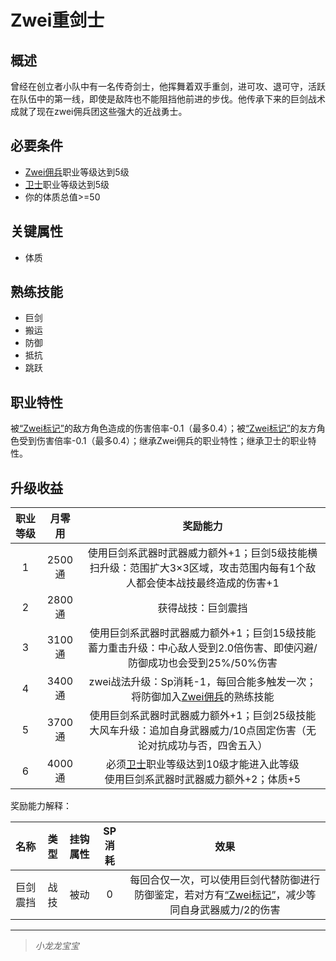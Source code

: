 # Zwei重剑士

## 概述

曾经在创立者小队中有一名传奇剑士，他挥舞着双手重剑，进可攻、退可守，活跃在队伍中的第一线，即使是敌阵也不能阻挡他前进的步伐。他传承下来的巨剑战术成就了现在zwei佣兵团这些强大的近战勇士。

## 必要条件

* <a href="../zwei-mercenary" target="_blank">Zwei佣兵</a>职业等级达到5级
* <a href="../../../basicJob/Guard" target="_blank">卫士</a>职业等级达到5级
* 你的体质总值>=50

## 关键属性

* 体质

## 熟练技能

* 巨剑
* 搬运
* 防御
* 抵抗
* 跳跃

## 职业特性

被<a href="../../../../status/mark/#Zwei标记" target="_blank">“Zwei标记”</a>的敌方角色造成的伤害倍率-0.1（最多0.4）；被<a href="../../../../status/mark/#Zwei标记" target="_blank">“Zwei标记”</a>的友方角色受到伤害倍率-0.1（最多0.4）；继承Zwei佣兵的职业特性；继承卫士的职业特性。

## 升级收益

职业等级|月零用|奖励能力
:--:|:--:|:--:
1|2500通|使用巨剑系武器时武器威力额外+1；巨剑5级技能横扫升级：范围扩大3×3区域，攻击范围内每有1个敌人都会使本战技最终造成的伤害+1
2|2800通|获得战技：巨剑震挡
3|3100通|使用巨剑系武器时武器威力额外+1；巨剑15级技能蓄力重击升级：中心敌人受到2.0倍伤害、即使闪避/防御成功也会受到25%/50%伤害
4|3400通|zwei战法升级：Sp消耗-1，每回合能多触发一次；将防御加入<a href="../zwei-mercenary" target="_blank">Zwei佣兵</a>的熟练技能
5|3700通|使用巨剑系武器时武器威力额外+1；巨剑25级技能大风车升级：追加自身武器威力/10点固定伤害（无论对抗成功与否，四舍五入）
6|4000通|必须<a href="../../../basicJob/Guard" target="_blank">卫士</a>职业等级达到10级才能进入此等级<br>使用巨剑系武器时武器威力额外+2；体质+5

奖励能力解释：

名称|类型|挂钩属性|SP消耗|效果
:--:|:--:|:--:|:--:|:--:
巨剑震挡|战技|被动|0|每回合仅一次，可以使用巨剑代替防御进行防御鉴定，若对方有<a href="../../../../status/mark/#Zwei标记" target="_blank">“Zwei标记”</a>，减少等同自身武器威力/2的伤害

---

> *小龙龙宝宝*